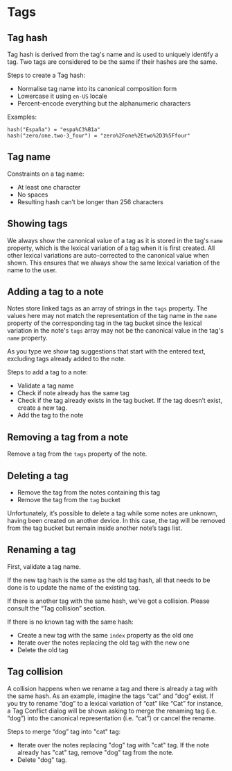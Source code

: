 # Tags


## Tag hash
Tag hash is derived from the tag's name and is used to uniquely identify a tag.
Two tags are considered to be the same if their hashes are the same.

Steps to create a Tag hash:  

* Normalise tag name into its canonical composition form
* Lowercase it using `en-US` locale
* Percent-encode everything but the alphanumeric characters

Examples:  
```
hash("España") = "espa%C3%B1a"
hash("zero/one.two-3_four") = "zero%2Fone%2Etwo%2D3%5Ffour"
```


## Tag name
Constraints on a tag name:

* At least one character
* No spaces
* Resulting hash can’t be longer than 256 characters


## Showing tags
We always show the canonical value of a tag as it is stored in the tag's `name` property, which is the lexical variation of a tag when it is first created. All other lexical variations are auto-corrected to the canonical value when shown. This ensures that we always show the same lexical variation of the name to the user.


## Adding a tag to a note
Notes store linked tags as an array of strings in the `tags` property. The values here may not match the representation of the tag name in the `name` property of the corresponding tag in the tag bucket since the lexical variation in the note's `tags` array may not be the canonical value in the tag's `name` property.

As you type we show tag suggestions that start with the entered text, excluding tags already added to the note.

Steps to add a tag to a note:

* Validate a tag name
* Check if note already has the same tag
* Check if the tag already exists in the tag bucket. If the tag doesn’t exist, create a new tag.
* Add the tag to the note


## Removing a tag from a note
Remove a tag from the `tags` property of the note.


## Deleting a tag
* Remove the tag from the notes containing this tag
* Remove the tag from the `tag` bucket

Unfortunately, it’s possible to delete a tag while some notes are unknown, having been created on another device. In this case, the tag will be removed from the tag bucket but remain inside another note’s tags list.


## Renaming a tag
First, validate a tag name.

If the new tag hash is the same as the old tag hash, all that needs to be done is to update the name of the existing tag.

If there is another tag with the same hash, we’ve got a collision. Please consult the “Tag collision” section.

If there is no known tag with the same hash:

* Create a new tag with the same `index` property as the old one
* Iterate over the notes replacing the old tag with the new one
* Delete the old tag


## Tag collision
A collision happens when we rename a tag and there is already a tag with the same hash. As an example, imagine the tags “cat” and “dog” exist. If you try to rename “dog” to a lexical variation of “cat” like “Cat” for instance, a Tag Conflict dialog will be shown asking to merge the renaming tag (i.e. “dog”) into the canonical representation (i.e. “cat”) or cancel the rename.

Steps to merge “dog” tag into "cat" tag:
* Iterate over the notes replacing "dog" tag with "cat" tag. If the note already has "cat" tag, remove "dog" tag from the note.
* Delete "dog" tag.
